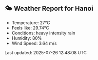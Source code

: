 <!-- WEATHER-START -->
## 🌤 Weather Report for Hanoi

- Temperature: 27°C
- Feels like: 29.74°C
- Conditions: heavy intensity rain
- Humidity: 80%
- Wind Speed: 3.64 m/s

Last updated: 2025-07-26 12:48:08 UTC
<!-- WEATHER-END -->
